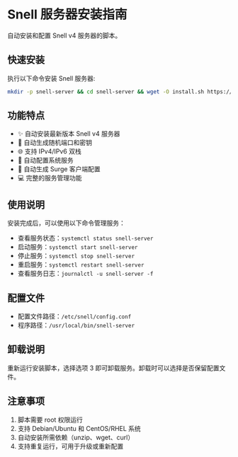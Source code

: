# Snell 服务器安装指南

自动安装和配置 Snell v4 服务器的脚本。

## 快速安装

执行以下命令安装 Snell 服务器:

```bash
mkdir -p snell-server && cd snell-server && wget -O install.sh https://raw.githubusercontent.com/erjin-zhi/surge-snippets/main/snell-server/install-snell.sh && chmod +x install.sh && ./install.sh
```

## 功能特点

- ✨ 自动安装最新版本 Snell v4 服务器
- 🔄 自动生成随机端口和密钥
- 🌐 支持 IPv4/IPv6 双栈
- 🚀 自动配置系统服务
- 📱 自动生成 Surge 客户端配置
- 💻 完整的服务管理功能

## 使用说明

安装完成后，可以使用以下命令管理服务：

- 查看服务状态：`systemctl status snell-server`
- 启动服务：`systemctl start snell-server`
- 停止服务：`systemctl stop snell-server`
- 重启服务：`systemctl restart snell-server`
- 查看服务日志：`journalctl -u snell-server -f`

## 配置文件

- 配置文件路径：`/etc/snell/config.conf`
- 程序路径：`/usr/local/bin/snell-server`

## 卸载说明

重新运行安装脚本，选择选项 3 即可卸载服务。卸载时可以选择是否保留配置文件。

## 注意事项

1. 脚本需要 root 权限运行
2. 支持 Debian/Ubuntu 和 CentOS/RHEL 系统
3. 自动安装所需依赖（unzip、wget、curl）
4. 支持重复运行，可用于升级或重新配置